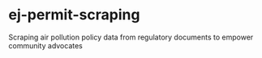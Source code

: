 # ej-permit-scraping
Scraping air pollution policy data from regulatory documents to empower community advocates
